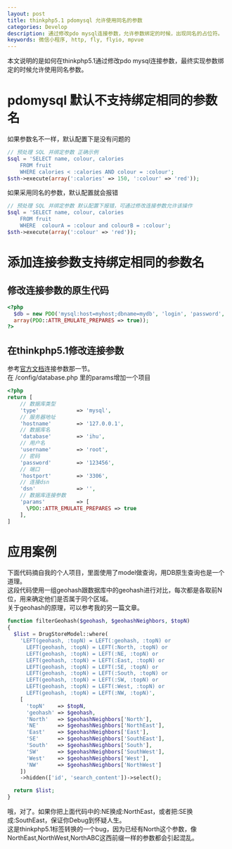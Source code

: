 ```yaml
---
layout: post
title: thinkphp5.1 pdomysql 允许使用同名的参数
categories: Develop
description: 通过修改pdo mysql连接参数，允许参数绑定的时候，出现同名的占位符。
keywords: 微信小程序, http, fly, flyio, mpvue
---
```


本文说明的是如何在thinkphp5.1通过修改pdo mysql连接参数，最终实现参数绑定的时候允许使用同名参数。

# pdomysql 默认不支持绑定相同的参数名

如果参数名不一样，默认配置下是没有问题的  
```php
// 预处理 SQL 并绑定参数 正确示例
$sql = 'SELECT name, colour, calories
    FROM fruit
    WHERE calories < :calories AND colour = :colour';
$sth->execute(array(':calories' => 150, ':colour' => 'red'));
```
如果采用同名的参数，默认配置就会报错
```php
// 预处理 SQL 并绑定参数 默认配置下报错，可通过修改连接参数允许该操作
$sql = 'SELECT name, colour, calories
    FROM fruit
    WHERE  colourA = :colour and colourB = :colour';
$sth->execute(array(':colour' => 'red'));
```

# 添加连接参数支持绑定相同的参数名
## 修改连接参数的原生代码
```php
<?php
  $db = new PDO('mysql:host=myhost;dbname=mydb', 'login', 'password', 
  array(PDO::ATTR_EMULATE_PREPARES => true));
?>
```
## 在thinkphp5.1修改连接参数
参考[官方文档](https://www.kancloud.cn/manual/thinkphp5_1/353998)连接参数那一节。   
在 /config/database.php 里的params增加一个项目  
```php
<?php
return [
    // 数据库类型
    'type'            => 'mysql',
    // 服务器地址
    'hostname'        => '127.0.0.1',
    // 数据库名
    'database'        => 'ihu',
    // 用户名
    'username'        => 'root',
    // 密码
    'password'        => '123456',
    // 端口
    'hostport'        => '3306',
    // 连接dsn
    'dsn'             => '',
    // 数据库连接参数
    'params'          => [
      \PDO::ATTR_EMULATE_PREPARES => true
    ],
]
```

# 应用案例
下面代码摘自我的个人项目，里面使用了model做查询，用DB原生查询也是一个道理。  
这段代码使用一组geohash跟数据库中的geohash进行对比，每次都是各取前N位，用来确定他们是否属于同个区域。  
关于geohash的原理，可以参考我的另一篇文章。
```php
function filterGeohash($geohash, $geohashNeighbors, $topN)
{
  $list = DrugStoreModel::where(
    'LEFT(geohash, :topN) = LEFT(:geohash, :topN) or
      LEFT(geohash, :topN) = LEFT(:North, :topN) or
      LEFT(geohash, :topN) = LEFT(:NE, :topN) or
      LEFT(geohash, :topN) = LEFT(:East, :topN) or
      LEFT(geohash, :topN) = LEFT(:SE, :topN) or
      LEFT(geohash, :topN) = LEFT(:South, :topN) or
      LEFT(geohash, :topN) = LEFT(:SW, :topN) or
      LEFT(geohash, :topN) = LEFT(:West, :topN) or
      LEFT(geohash, :topN) = LEFT(:NW, :topN)',
    [
      'topN'    => $topN,
      'geohash' => $geohash,
      'North'   => $geohashNeighbors['North'],
      'NE'      => $geohashNeighbors['NorthEast'],
      'East'    => $geohashNeighbors['East'],
      'SE'      => $geohashNeighbors['SouthEast'],
      'South'   => $geohashNeighbors['South'],
      'SW'      => $geohashNeighbors['SouthWest'],
      'West'    => $geohashNeighbors['West'],
      'NW'      => $geohashNeighbors['NorthWest']
    ])
    ->hidden(['id', 'search_content'])->select();

  return $list;
}
```

哦，对了。如果你把上面代码中的:NE换成:NorthEast，或者把:SE换成:SouthEast，保证你Debug到怀疑人生。  
这是thinkphp5.1标签转换的一个bug，因为已经有North这个参数，像NorthEast,NorthWest,NorthABC这西前缀一样的参数都会引起混乱。
